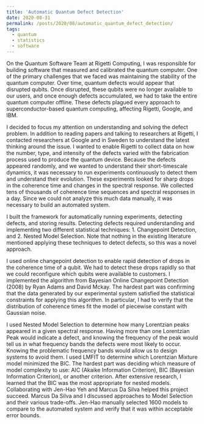```yaml
---
title: 'Automatic Quantum Defect Detection'
date: 2020-08-31
permalink: /posts/2020/08/automatic_quantum_defect_detection/
tags:
  - quantum
  - statistics
  - software
---
```


On the Quantum Software Team at Rigetti Computing, I was responsible for building software that measured and calibrated the quantum computer. One of the primary challenges that we faced was maintaining the stability of the quantum computer. Over time, quantum defects would appear that disrupted qubits. Once disrupted, these qubits were no longer available to our users, and once enough defects accumulated, we had to take the entire quantum computer offline. These defects plagued every approach to superconductor-based quantum computing, affecting Rigetti, Google, and IBM. 

I decided to focus my attention on understanding and solving the defect problem. In addition to reading papers and talking to researchers at Rigetti, I contacted researchers at Google and in Sweden to understand the latest thinking around the issue. I wanted to enable Rigetti to collect data on how the number, type, and intensity of the defects varied with the fabrication process used to produce the quantum device. Because the defects appeared randomly, and we wanted to understand their short-timescale dynamics, it was necessary to run experiments continuously to detect them and understand their evolution. These experiments looked for sharp drops in the coherence time and changes in the spectral response. We collected tens of thousands of coherence time sequences and spectral responses in a day. Since we could not analyze this much data manually, it was necessary to build an automated system.

I built the framework for automatically running experiments, detecting defects, and storing results. Detecting defects required understanding and implementing two different statistical techniques: 1. Changepoint Detection, and 2. Nested Model Selection. Note that nothing in the existing literature mentioned applying these techniques to detect defects, so this was a novel approach.

I used online changepoint detection to enable rapid detection of drops in the coherence time of a qubit. We had to detect these drops rapidly so that we could reconfigure which qubits were available to customers. I implemented the algorithm from Bayesian Online Changepoint Detection (2008) by Ryan Adams and David Mckay. The hardest part was confirming that the data generated by our experimental system satisfied the statistical constraints for applying this algorithm. In particular, I had to verify that the distribution of coherence times fit the model of piecewise constant with Gaussian noise.

I used Nested Model Selection to determine how many Lorentzian peaks appeared in a given spectral response. Having more than one Lorentzian Peak would indicate a defect, and knowing the frequency of the peak would tell us in what frequency bands the defects were most likely to occur. Knowing the problematic frequency bands would allow us to design systems to avoid them. I used LMFIT to determine which Lorentzian Mixture model minimized the BIC. The hardest part was deciding which measure of model complexity to use: AIC (Akaike Information Criterion), BIC (Bayesian Information Criterion), or another criterion. After extensive research, I learned that the BIC was the most appropriate for nested models.
Collaborating with Jen-Hao Yeh and Marcus Da Silva helped this project succeed. Marcus Da Silva and I discussed approaches to Model Selection and their various trade-offs. Jen-Hao manually selected 1600 models to compare to the automated system and verify that it was within acceptable error bounds. 
